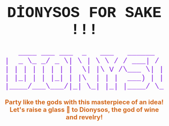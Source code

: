 <div align="center">
  <h1 style="font-size: 48px; font-family: 'Courier New', Courier, monospace;">
    DİONYSOS FOR SAKE !!!
  </h1>
  <pre style="font-size: 24px; color: #8A2BE2; text-align: center; font-family: 'Courier New', Courier, monospace;">
   ____ ___ ___  _   ___   ______   ___  ____  
|  _ \_ _/ _ \| \ | \ \ / / ___| / _ \/ ___| 
| | | | | | | |  \| |\ V /\___ \| | | \___ \ 
| |_| | | |_| | |\  | | |  ___) | |_| |___) |
|____/___\___/|_| \_| |_| |____/ \___/|____/ 
</pre>
  <p style="font-size: 20px; font-weight: bold; color: #D2691E;">
    Party like the gods with this masterpiece of an idea! Let's raise a glass 🍷 to Dionysos, the god of wine and revelry! 
  </p>
</div>
